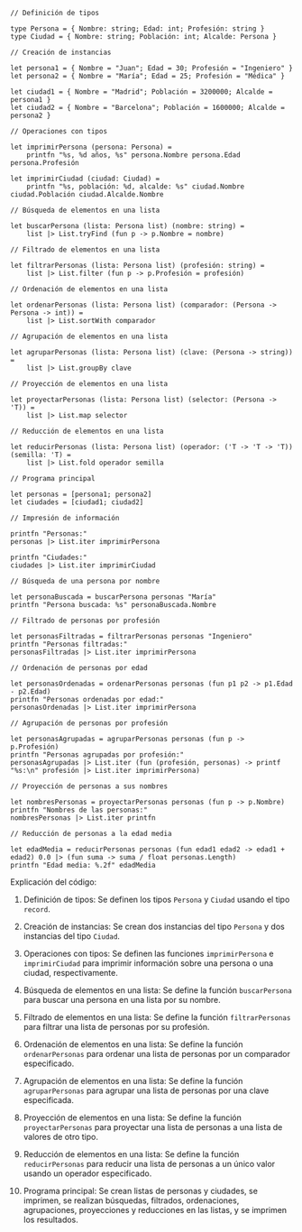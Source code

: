 ```f#
// Definición de tipos

type Persona = { Nombre: string; Edad: int; Profesión: string }
type Ciudad = { Nombre: string; Población: int; Alcalde: Persona }

// Creación de instancias

let persona1 = { Nombre = "Juan"; Edad = 30; Profesión = "Ingeniero" }
let persona2 = { Nombre = "María"; Edad = 25; Profesión = "Médica" }

let ciudad1 = { Nombre = "Madrid"; Población = 3200000; Alcalde = persona1 }
let ciudad2 = { Nombre = "Barcelona"; Población = 1600000; Alcalde = persona2 }

// Operaciones con tipos

let imprimirPersona (persona: Persona) =
    printfn "%s, %d años, %s" persona.Nombre persona.Edad persona.Profesión

let imprimirCiudad (ciudad: Ciudad) =
    printfn "%s, población: %d, alcalde: %s" ciudad.Nombre ciudad.Población ciudad.Alcalde.Nombre

// Búsqueda de elementos en una lista

let buscarPersona (lista: Persona list) (nombre: string) =
    list |> List.tryFind (fun p -> p.Nombre = nombre)

// Filtrado de elementos en una lista

let filtrarPersonas (lista: Persona list) (profesión: string) =
    list |> List.filter (fun p -> p.Profesión = profesión)

// Ordenación de elementos en una lista

let ordenarPersonas (lista: Persona list) (comparador: (Persona -> Persona -> int)) =
    list |> List.sortWith comparador

// Agrupación de elementos en una lista

let agruparPersonas (lista: Persona list) (clave: (Persona -> string)) =
    list |> List.groupBy clave

// Proyección de elementos en una lista

let proyectarPersonas (lista: Persona list) (selector: (Persona -> 'T)) =
    list |> List.map selector

// Reducción de elementos en una lista

let reducirPersonas (lista: Persona list) (operador: ('T -> 'T -> 'T)) (semilla: 'T) =
    list |> List.fold operador semilla

// Programa principal

let personas = [persona1; persona2]
let ciudades = [ciudad1; ciudad2]

// Impresión de información

printfn "Personas:"
personas |> List.iter imprimirPersona

printfn "Ciudades:"
ciudades |> List.iter imprimirCiudad

// Búsqueda de una persona por nombre

let personaBuscada = buscarPersona personas "María"
printfn "Persona buscada: %s" personaBuscada.Nombre

// Filtrado de personas por profesión

let personasFiltradas = filtrarPersonas personas "Ingeniero"
printfn "Personas filtradas:"
personasFiltradas |> List.iter imprimirPersona

// Ordenación de personas por edad

let personasOrdenadas = ordenarPersonas personas (fun p1 p2 -> p1.Edad - p2.Edad)
printfn "Personas ordenadas por edad:"
personasOrdenadas |> List.iter imprimirPersona

// Agrupación de personas por profesión

let personasAgrupadas = agruparPersonas personas (fun p -> p.Profesión)
printfn "Personas agrupadas por profesión:"
personasAgrupadas |> List.iter (fun (profesión, personas) -> printf "%s:\n" profesión |> List.iter imprimirPersona)

// Proyección de personas a sus nombres

let nombresPersonas = proyectarPersonas personas (fun p -> p.Nombre)
printfn "Nombres de las personas:"
nombresPersonas |> List.iter printfn

// Reducción de personas a la edad media

let edadMedia = reducirPersonas personas (fun edad1 edad2 -> edad1 + edad2) 0.0 |> (fun suma -> suma / float personas.Length)
printfn "Edad media: %.2f" edadMedia
```

Explicación del código:

1. Definición de tipos: Se definen los tipos `Persona` y `Ciudad` usando el tipo `record`.

2. Creación de instancias: Se crean dos instancias del tipo `Persona` y dos instancias del tipo `Ciudad`.

3. Operaciones con tipos: Se definen las funciones `imprimirPersona` e `imprimirCiudad` para imprimir información sobre una persona o una ciudad, respectivamente.

4. Búsqueda de elementos en una lista: Se define la función `buscarPersona` para buscar una persona en una lista por su nombre.

5. Filtrado de elementos en una lista: Se define la función `filtrarPersonas` para filtrar una lista de personas por su profesión.

6. Ordenación de elementos en una lista: Se define la función `ordenarPersonas` para ordenar una lista de personas por un comparador especificado.

7. Agrupación de elementos en una lista: Se define la función `agruparPersonas` para agrupar una lista de personas por una clave especificada.

8. Proyección de elementos en una lista: Se define la función `proyectarPersonas` para proyectar una lista de personas a una lista de valores de otro tipo.

9. Reducción de elementos en una lista: Se define la función `reducirPersonas` para reducir una lista de personas a un único valor usando un operador especificado.

10. Programa principal: Se crean listas de personas y ciudades, se imprimen, se realizan búsquedas, filtrados, ordenaciones, agrupaciones, proyecciones y reducciones en las listas, y se imprimen los resultados.